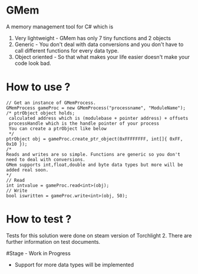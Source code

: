 # GMem
A memory management tool for C# which is

 1. Very lightweight - GMem has only 7 tiny functions and 2 objects
 2. Generic - You don't deal with data conversions and you don't have to call different functions for every data type.
 3. Object oriented - So that what makes your life easier doesn't make your code look bad.

# How to use ?

    // Get an instance of GMemProcess.
    GMemProcess gameProc = new GMemProcess("processname", "ModuleName");
    /* ptrObject object holds;
     calculated address which is (modulebase + pointer address) + offsets
     processHandle which is the handle pointer of your process
     You can create a ptrObject like below
     */
    ptrObject obj = gameProc.create_ptr_object(0xFFFFFFFF, int[]{ 0xFF, 0x10 });
    /*
    Reads and writes are so simple. Functions are generic so you don't need to deal with conversions. 
    GMem supports int,float,double and byte data types but more will be added real soon.
    */
    // Read
    int intvalue = gameProc.read<int>(obj);
    // Write
    bool iswritten = gameProc.write<int>(obj, 50);
    
# How to test ?
Tests for this solution were done on steam version of Torchlight 2. There are further information on test documents.

#Stage - Work in Progress

 - Support for more data types will be implemented


